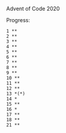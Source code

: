 Advent of Code 2020

Progress:
```
1 **
2 **
3 **
4 **
5 **
6 **
7 **
8 **
9 **
10 **
11 **
12 **
13 *(*) 
14 *
15 **
16 *
17 **
18 **
21 **
```
